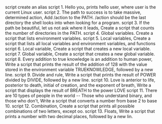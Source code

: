 script <o> create an alias
script 1. Hello you,  prints hello user, where user is the current Linux user.
script 2. The path to success is to take massive, determined action, Add /action to the PATH. /action should be the last directory the shell looks into when looking for a program.
script 3. If the path be beautiful, let us not ask where it leads, Create a script that counts the number of directories in the PATH.
script 4. Global variables. Create a script that lists environment variables.
script 5. Local variables, Create a script that lists all local variables and environment variables, and functions
script 6. Local variable, Create a script that creates a new local variable.
script 7. Global variable, Create a script that creates a new global variable.\
script 8. Every addition to true knowledge is an addition to human power, Write a script that prints the result of the addition of 128 with the value stored in the environment variable TRUEKNOWLEDGE, followed by a new line.
script 9. Divide and rule, Write a script that prints the result of POWER divided by DIVIDE, followed by a new line.
script 10. Love is anterior to life, posterior to death, initial of creation, and the exponent of breath, Write a script that displays the result of BREATH to the power LOVE
script 11. There are 10 types of people in the world -- Those who understand binary, and those who don't, Write a script that converts a number from base 2 to base 10.
script 12. Combination, Create a script that prints all possible combinations of two letters, except oo.
script 13. Floats, Write a script that prints a number with two decimal places, followed by a new lin.

